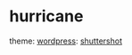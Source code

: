 hurricane
=========

theme: [wordpress](http://www.hongkiat.com/blog/free-professional-wordpress-themes/): [shuttershot](http://www.web2feel.com/shuttershot/)
